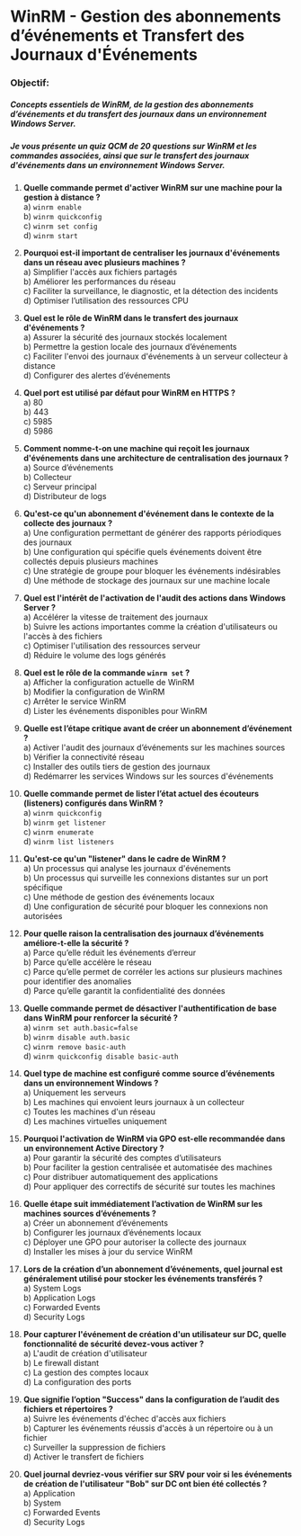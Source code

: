 # WinRM - Gestion des abonnements d’événements et Transfert des Journaux d'Événements


### Objectif: 

#####  Concepts essentiels de **WinRM**, de la gestion des abonnements d’événements et du **transfert des journaux** dans un environnement Windows Server.
##### Je vous présente un quiz QCM de 20 questions sur **WinRM** et les commandes associées, ainsi que sur le **transfert des journaux d'événements** dans un environnement Windows Server.



1. **Quelle commande permet d'activer WinRM sur une machine pour la gestion à distance ?**  
   a) `winrm enable`  
   b) `winrm quickconfig`  
   c) `winrm set config`  
   d) `winrm start`

2. **Pourquoi est-il important de centraliser les journaux d'événements dans un réseau avec plusieurs machines ?**  
   a) Simplifier l'accès aux fichiers partagés  
   b) Améliorer les performances du réseau  
   c) Faciliter la surveillance, le diagnostic, et la détection des incidents  
   d) Optimiser l’utilisation des ressources CPU

3. **Quel est le rôle de WinRM dans le transfert des journaux d'événements ?**  
   a) Assurer la sécurité des journaux stockés localement  
   b) Permettre la gestion locale des journaux d’événements  
   c) Faciliter l'envoi des journaux d'événements à un serveur collecteur à distance  
   d) Configurer des alertes d’événements

4. **Quel port est utilisé par défaut pour WinRM en HTTPS ?**  
   a) 80  
   b) 443  
   c) 5985  
   d) 5986

5. **Comment nomme-t-on une machine qui reçoit les journaux d'événements dans une architecture de centralisation des journaux ?**  
   a) Source d’événements  
   b) Collecteur  
   c) Serveur principal  
   d) Distributeur de logs

6. **Qu'est-ce qu'un abonnement d'événement dans le contexte de la collecte des journaux ?**  
   a) Une configuration permettant de générer des rapports périodiques des journaux  
   b) Une configuration qui spécifie quels événements doivent être collectés depuis plusieurs machines  
   c) Une stratégie de groupe pour bloquer les événements indésirables  
   d) Une méthode de stockage des journaux sur une machine locale

7. **Quel est l'intérêt de l'activation de l'audit des actions dans Windows Server ?**  
   a) Accélérer la vitesse de traitement des journaux  
   b) Suivre les actions importantes comme la création d'utilisateurs ou l'accès à des fichiers  
   c) Optimiser l'utilisation des ressources serveur  
   d) Réduire le volume des logs générés

8. **Quel est le rôle de la commande `winrm set` ?**  
   a) Afficher la configuration actuelle de WinRM  
   b) Modifier la configuration de WinRM  
   c) Arrêter le service WinRM  
   d) Lister les événements disponibles pour WinRM

9. **Quelle est l’étape critique avant de créer un abonnement d’événement ?**  
   a) Activer l'audit des journaux d’événements sur les machines sources  
   b) Vérifier la connectivité réseau  
   c) Installer des outils tiers de gestion des journaux  
   d) Redémarrer les services Windows sur les sources d'événements

10. **Quelle commande permet de lister l’état actuel des écouteurs (listeners) configurés dans WinRM ?**  
    a) `winrm quickconfig`  
    b) `winrm get listener`  
    c) `winrm enumerate`  
    d) `winrm list listeners`

11. **Qu'est-ce qu'un "listener" dans le cadre de WinRM ?**  
    a) Un processus qui analyse les journaux d'événements  
    b) Un processus qui surveille les connexions distantes sur un port spécifique  
    c) Une méthode de gestion des événements locaux  
    d) Une configuration de sécurité pour bloquer les connexions non autorisées

12. **Pour quelle raison la centralisation des journaux d’événements améliore-t-elle la sécurité ?**  
    a) Parce qu’elle réduit les événements d’erreur  
    b) Parce qu’elle accélère le réseau  
    c) Parce qu’elle permet de corréler les actions sur plusieurs machines pour identifier des anomalies  
    d) Parce qu’elle garantit la confidentialité des données

13. **Quelle commande permet de désactiver l'authentification de base dans WinRM pour renforcer la sécurité ?**  
    a) `winrm set auth.basic=false`  
    b) `winrm disable auth.basic`  
    c) `winrm remove basic-auth`  
    d) `winrm quickconfig disable basic-auth`

14. **Quel type de machine est configuré comme source d’événements dans un environnement Windows ?**  
    a) Uniquement les serveurs  
    b) Les machines qui envoient leurs journaux à un collecteur  
    c) Toutes les machines d'un réseau  
    d) Les machines virtuelles uniquement

15. **Pourquoi l'activation de WinRM via GPO est-elle recommandée dans un environnement Active Directory ?**  
    a) Pour garantir la sécurité des comptes d’utilisateurs  
    b) Pour faciliter la gestion centralisée et automatisée des machines  
    c) Pour distribuer automatiquement des applications  
    d) Pour appliquer des correctifs de sécurité sur toutes les machines

16. **Quelle étape suit immédiatement l’activation de WinRM sur les machines sources d’événements ?**  
    a) Créer un abonnement d’événements  
    b) Configurer les journaux d’événements locaux  
    c) Déployer une GPO pour autoriser la collecte des journaux  
    d) Installer les mises à jour du service WinRM

17. **Lors de la création d’un abonnement d’événements, quel journal est généralement utilisé pour stocker les événements transférés ?**  
    a) System Logs  
    b) Application Logs  
    c) Forwarded Events  
    d) Security Logs

18. **Pour capturer l'événement de création d'un utilisateur sur DC, quelle fonctionnalité de sécurité devez-vous activer ?**  
    a) L'audit de création d'utilisateur  
    b) Le firewall distant  
    c) La gestion des comptes locaux  
    d) La configuration des ports

19. **Que signifie l’option "Success" dans la configuration de l’audit des fichiers et répertoires ?**  
    a) Suivre les événements d'échec d'accès aux fichiers  
    b) Capturer les événements réussis d'accès à un répertoire ou à un fichier  
    c) Surveiller la suppression de fichiers  
    d) Activer le transfert de fichiers

20. **Quel journal devriez-vous vérifier sur SRV pour voir si les événements de création de l'utilisateur "Bob" sur DC ont bien été collectés ?**  
    a) Application  
    b) System  
    c) Forwarded Events  
    d) Security Logs

